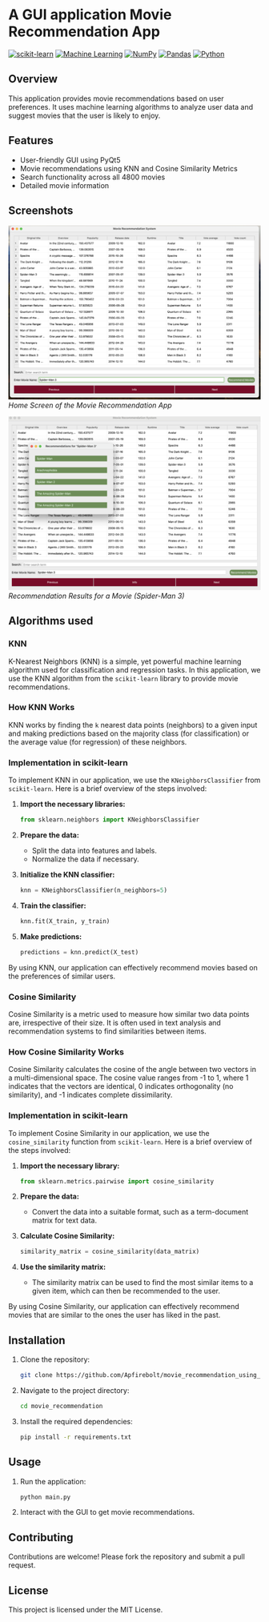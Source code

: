 # A GUI application Movie Recommendation App

[![scikit-learn](https://img.shields.io/badge/scikit--learn-0.24.2-orange)](https://scikit-learn.org/)
[![Machine Learning](https://img.shields.io/badge/Machine%20Learning-Enabled-brightgreen)](https://en.wikipedia.org/wiki/Machine_learning)
[![NumPy](https://img.shields.io/badge/NumPy-1.21.2-blue)](https://numpy.org/)
[![Pandas](https://img.shields.io/badge/Pandas-1.3.3-yellow)](https://pandas.pydata.org/)
[![Python](https://img.shields.io/badge/Python-3.8%2B-blue)](https://www.python.org/)

## Overview

This application provides movie recommendations based on user preferences. It uses machine learning algorithms to analyze user data and suggest movies that the user is likely to enjoy.

## Features

- User-friendly GUI using PyQt5
- Movie recommendations using KNN and Cosine Similarity Metrics
- Search functionality across all 4800 movies
- Detailed movie information

## Screenshots

![Home Screen](screenshots/1.png)
*Home Screen of the Movie Recommendation App*

![Recommendation Results](screenshots/2.png)
*Recommendation Results for a Movie (Spider-Man 3)*

## Algorithms used

### KNN 

K-Nearest Neighbors (KNN) is a simple, yet powerful machine learning algorithm used for classification and regression tasks. In this application, we use the KNN algorithm from the `scikit-learn` library to provide movie recommendations.

### How KNN Works

KNN works by finding the `k` nearest data points (neighbors) to a given input and making predictions based on the majority class (for classification) or the average value (for regression) of these neighbors.

### Implementation in scikit-learn

To implement KNN in our application, we use the `KNeighborsClassifier` from `scikit-learn`. Here is a brief overview of the steps involved:

1. **Import the necessary libraries:**
    ```python
    from sklearn.neighbors import KNeighborsClassifier
    ```

2. **Prepare the data:**
    - Split the data into features and labels.
    - Normalize the data if necessary.

3. **Initialize the KNN classifier:**
    ```python
    knn = KNeighborsClassifier(n_neighbors=5)
    ```

4. **Train the classifier:**
    ```python
    knn.fit(X_train, y_train)
    ```

5. **Make predictions:**
    ```python
    predictions = knn.predict(X_test)
    ```

By using KNN, our application can effectively recommend movies based on the preferences of similar users.


### Cosine Similarity

Cosine Similarity is a metric used to measure how similar two data points are, irrespective of their size. It is often used in text analysis and recommendation systems to find similarities between items.

### How Cosine Similarity Works

Cosine Similarity calculates the cosine of the angle between two vectors in a multi-dimensional space. The cosine value ranges from -1 to 1, where 1 indicates that the vectors are identical, 0 indicates orthogonality (no similarity), and -1 indicates complete dissimilarity.

### Implementation in scikit-learn

To implement Cosine Similarity in our application, we use the `cosine_similarity` function from `scikit-learn`. Here is a brief overview of the steps involved:

1. **Import the necessary library:**
    ```python
    from sklearn.metrics.pairwise import cosine_similarity
    ```

2. **Prepare the data:**
    - Convert the data into a suitable format, such as a term-document matrix for text data.

3. **Calculate Cosine Similarity:**
    ```python
    similarity_matrix = cosine_similarity(data_matrix)
    ```

4. **Use the similarity matrix:**
    - The similarity matrix can be used to find the most similar items to a given item, which can then be recommended to the user.

By using Cosine Similarity, our application can effectively recommend movies that are similar to the ones the user has liked in the past.
## Installation

1. Clone the repository:
    ```bash
    git clone https://github.com/Apfirebolt/movie_recommendation_using_scikitlearn_and_pyqt5
    ```
2. Navigate to the project directory:
    ```bash
    cd movie_recommendation
    ```
3. Install the required dependencies:
    ```bash
    pip install -r requirements.txt
    ```

## Usage

1. Run the application:
    ```bash
    python main.py
    ```
2. Interact with the GUI to get movie recommendations.

## Contributing

Contributions are welcome! Please fork the repository and submit a pull request.

## License

This project is licensed under the MIT License.